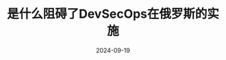 ---
title: "是什么阻碍了DevSecOps在俄罗斯的实施"
date: 2024-09-19
contentMediaType: "text/markdown"
source: "TAdviser，莫斯科"
source_url: "https://www.tadviser.ru/a/459963"
---